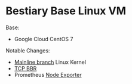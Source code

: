 # Bestiary Base Linux VM

Base:

- Google Cloud CentOS 7

Notable Changes:

- [Mainline branch](https://www.kernel.org/) Linux Kernel
- [TCP BBR](https://medium.com/google-cloud/tcp-bbr-magic-dust-for-network-performance-57a5f1ccf437)
- Prometheus [Node Exporter](https://github.com/prometheus/node_exporter)
 